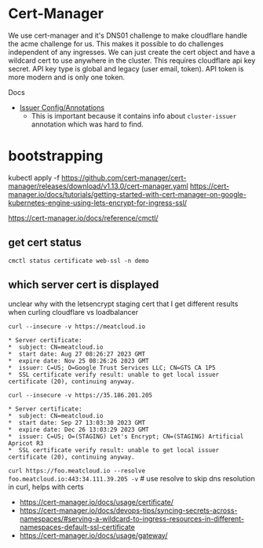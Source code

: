 Cert-Manager
============

We use cert-manager and it's DNS01 challenge to make cloudflare handle the acme challenge for us.
This makes it possible to do challenges independent of any ingresses. We can just create the cert object and have a wildcard cert to use anywhere in the cluster.
This requires cloudflare api key secret. API key type is global and legacy (user email, token). API token is more modern and is only one token. 


Docs

- [Issuer Config/Annotations](https://cert-manager.io/docs/usage/ingress/)
    - This is important because it contains info about `cluster-issuer` annotation which was hard to find.


bootstrapping
=============
kubectl apply -f https://github.com/cert-manager/cert-manager/releases/download/v1.13.0/cert-manager.yaml
https://cert-manager.io/docs/tutorials/getting-started-with-cert-manager-on-google-kubernetes-engine-using-lets-encrypt-for-ingress-ssl/

https://cert-manager.io/docs/reference/cmctl/

get cert status
---------------
`cmctl status certificate web-ssl -n demo`

which server cert is displayed
------------------------------
unclear why with the letsencrypt staging cert that I get different results when curling cloudflare vs loadbalancer

`curl --insecure -v https://meatcloud.io`
```
* Server certificate:
*  subject: CN=meatcloud.io
*  start date: Aug 27 08:26:27 2023 GMT
*  expire date: Nov 25 08:26:26 2023 GMT
*  issuer: C=US; O=Google Trust Services LLC; CN=GTS CA 1P5
*  SSL certificate verify result: unable to get local issuer certificate (20), continuing anyway.
```

`curl --insecure -v https://35.186.201.205`
```
* Server certificate:
*  subject: CN=meatcloud.io
*  start date: Sep 27 13:03:30 2023 GMT
*  expire date: Dec 26 13:03:29 2023 GMT
*  issuer: C=US; O=(STAGING) Let's Encrypt; CN=(STAGING) Artificial Apricot R3
*  SSL certificate verify result: unable to get local issuer certificate (20), continuing anyway.
```
`curl https://foo.meatcloud.io --resolve foo.meatcloud.io:443:34.111.39.205 -v`  # use resolve to skip dns resolution in curl, helps with certs 

- https://cert-manager.io/docs/usage/certificate/
- https://cert-manager.io/docs/devops-tips/syncing-secrets-across-namespaces/#serving-a-wildcard-to-ingress-resources-in-different-namespaces-default-ssl-certificate
- https://cert-manager.io/docs/usage/gateway/